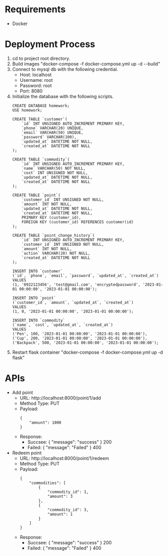 # Requirements
- Docker

# Deployment Process
1. cd to project root directory.
2. Build images "docker-compose -f docker-compose.yml up -d --build"
3. Connect to mysql db with the following credential.
    - Host: localhost
    - Username: root
    - Password: root
    - Port: 8080
4. Initialize the database with the following scripts.
    ```
    CREATE DATABASE homework;
    USE homework;

    CREATE TABLE `customer`(
        `id` INT UNSIGNED AUTO_INCREMENT PRIMARY KEY,
        `phone` VARCHAR(20) UNIQUE,
        `email` VARCHAR(50) UNIQUE,
        `password` VARCHAR(100),
        `updated_at` DATETIME NOT NULL,
        `created_at` DATETIME NOT NULL
    );

    CREATE TABLE `commodity`(
        `id` INT UNSIGNED AUTO_INCREMENT PRIMARY KEY,
        `name` VARCHAR(50) NOT NULL,
        `cost` INT UNSIGNED NOT NULL,
        `updated_at` DATETIME NOT NULL,
        `created_at` DATETIME NOT NULL
    );

    CREATE TABLE `point`(
        `customer_id` INT UNSIGNED NOT NULL,
        `amount` INT NOT NULL,
        `updated_at` DATETIME NOT NULL,
        `created_at` DATETIME NOT NULL,
        PRIMARY KEY (customer_id),
        FOREIGN KEY (customer_id) REFERENCES customer(id)
    );

    CREATE TABLE `point_change_history`(
        `id` INT UNSIGNED AUTO_INCREMENT PRIMARY KEY,
        `customer_id` INT UNSIGNED NOT NULL,
        `amount` INT NOT NULL,
        `action` VARCHAR(20) NOT NULL,
        `created_at` DATETIME NOT NULL
    );

    INSERT INTO `customer`
    (`id`, `phone`, `email`, `password`, `updated_at`, `created_at`)
    VALUES
    (1, '0922123456', 'test@gmail.com', 'encryptedpassword', '2023-01-01 00:00:00', '2023-01-01 00:00:00');

    INSERT INTO `point`
    (`customer_id`, `amount`, `updated_at`, `created_at`)
    VALUES
    (1, 0, '2023-01-01 00:00:00', '2023-01-01 00:00:00');

    INSERT INTO `commodity`
    (`name`, `cost`, `updated_at`, `created_at`)
    VALUES
    ('Pen', 100, '2023-01-01 00:00:00', '2023-01-01 00:00:00'),
    ('Cup', 200, '2023-01-01 00:00:00', '2023-01-01 00:00:00'),
    ('Backpack', 500, '2023-01-01 00:00:00', '2023-01-01 00:00:00');
    ```
5. Restart flask container "docker-compose -f docker-compose.yml up -d flask"

# APIs
- Add point
    - URL: http://localhost:8000/point/1/add
    - Method Type: PUT
    - Payload:
        ```
        {
            "amount": 1000
        }
        ```
    - Response:
        - Succsee: { "message": "success" } 200
        - Failed: { "message": "Failed" } 400
- Redeem point
    - URL: http://localhost:8000/point/1/redeem
    - Method Type: PUT
    - Payload:
        ```
        {
            "commodities": [
                {
                    "commodity_id": 1,
                    "amount": 3
                },
                {
                    "commodity_id": 3,
                    "amount": 1
                }
            ]
        }
        ```
    - Response:
        - Succsee: { "message": "success" } 200
        - Failed: { "message": "Failed" } 400